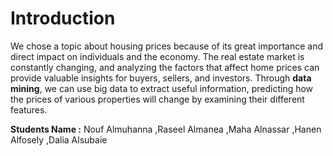 # Introduction 
We chose a topic about housing prices because of its great importance and direct impact on individuals and the economy. The real estate market is constantly changing, and analyzing the factors that affect home prices can provide valuable insights for buyers, sellers, and investors. Through **data mining**, we can use big data to extract useful information, predicting how the prices of various properties will change by examining their different features.

**Students Name :** Nouf Almuhanna ,Raseel Almanea ,Maha Alnassar ,Hanen Alfosely ,Dalia Alsubaie
